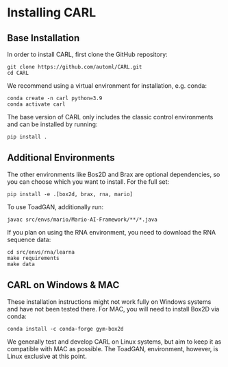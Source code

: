 # Installing CARL

## Base Installation
In order to install CARL, first clone the GitHub repository:
```
git clone https://github.com/automl/CARL.git
cd CARL
```
We recommend using a virtual environment for installation, e.g. conda:
```
conda create -n carl python=3.9
conda activate carl
```
The base version of CARL only includes the classic control environments 
and can be installed by running:
```
pip install .
```

## Additional Environments
The other environments like Bos2D and Brax are optional dependencies, so you can choose which you want
to install. For the full set:
```
pip install -e .[box2d, brax, rna, mario]
```

To use ToadGAN, additionally run:
```
javac src/envs/mario/Mario-AI-Framework/**/*.java
```

If you plan on using the RNA environment, you need to download the RNA sequence data:
```
cd src/envs/rna/learna
make requirements
make data
```

## CARL on Windows & MAC
These installation instructions might not work fully on Windows systems and have not
been tested there. For MAC, you will need to install Box2D via conda:
```
conda install -c conda-forge gym-box2d
```
We generally test and develop CARL on Linux systems, but aim to keep it as compatible
with MAC as possible. The ToadGAN, environment, however, is Linux exclusive at this
point. 